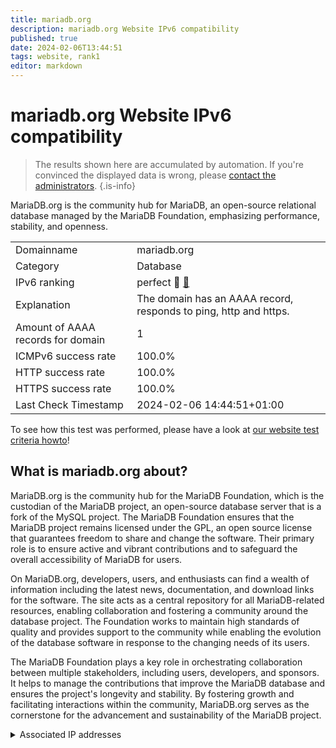 ```yaml
---
title: mariadb.org
description: mariadb.org Website IPv6 compatibility
published: true
date: 2024-02-06T13:44:51
tags: website, rank1
editor: markdown
---
```


# mariadb.org Website IPv6 compatibility

> The results shown here are accumulated by automation. If you're convinced the displayed data is wrong, please [contact the administrators](/howto/chat). 
{.is-info}

MariaDB.org is the community hub for MariaDB, an open-source relational database managed by the MariaDB Foundation, emphasizing performance, stability, and openness.


|   |   |
| - | - |
| Domainname | mariadb.org
| Category | Database |
| IPv6 ranking | perfect :1st_place_medal: [🔗](/howto/ranking) |
| Explanation | The domain has an AAAA record, responds to ping, http and https. |
| Amount of AAAA records for domain | 1 |
| ICMPv6 success rate | 100.0%|
| HTTP success rate | 100.0% |
| HTTPS success rate | 100.0% |
| Last Check Timestamp | 2024-02-06 14:44:51+01:00 |

To see how this test was performed, please have a look at [our website test criteria howto](/howto/testcriteria/website)!


## What is mariadb.org about?
MariaDB.org is the community hub for the MariaDB Foundation, which is the custodian of the MariaDB project, an open-source database server that is a fork of the MySQL project. The MariaDB Foundation ensures that the MariaDB project remains licensed under the GPL, an open source license that guarantees freedom to share and change the software. Their primary role is to ensure active and vibrant contributions and to safeguard the overall accessibility of MariaDB for users.

On MariaDB.org, developers, users, and enthusiasts can find a wealth of information including the latest news, documentation, and download links for the software. The site acts as a central repository for all MariaDB-related resources, enabling collaboration and fostering a community around the database project. The Foundation works to maintain high standards of quality and provides support to the community while enabling the evolution of the database software in response to the changing needs of its users.

The MariaDB Foundation plays a key role in orchestrating collaboration between multiple stakeholders, including users, developers, and sponsors. It helps to manage the contributions that improve the MariaDB database and ensures the project's longevity and stability. By fostering growth and facilitating interactions within the community, MariaDB.org serves as the cornerstone for the advancement and sustainability of the MariaDB project.



<details>
<summary>Associated IP addresses</summary>

2a01:4f8:c013:189f::1

</details>

